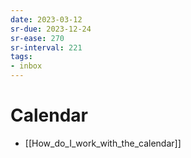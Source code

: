 ```yaml
---
date: 2023-03-12
sr-due: 2023-12-24
sr-ease: 270
sr-interval: 221
tags:
- inbox
---
```


# Calendar

- [[How_do_I_work_with_the_calendar]]
